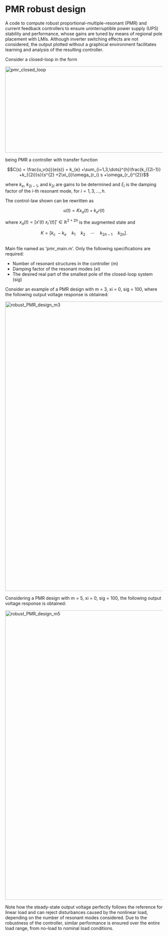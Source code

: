 # PMR robust design

A code to compute robust proportional-multiple-resonant (PMR) and current feedback controllers to ensure uninterruptible power supply (UPS) stability and performance, whose gains are tuned by means of regional pole placement with LMIs. Although inverter switching effects are not considered, the output plotted without a graphical environment facilitates learning and analysis of the resulting controller.

Consider a closed-loop in the form

<img width="898" height="276" alt="pmr_closed_loop" src="https://github.com/user-attachments/assets/1cb626d1-af1d-46f6-9cc8-a0227947a565"/>

being PMR a controller with transfer function

$$C(s) = \frac{u_v(s)}{e(s)} = k_{e} +\sum_{i=1,3,\dots}^{h}\frac{k_{{2i-1}} +k_{{2i}}s}{s^{2} +2\xi_{i}\omega_{r_i} s +\omega_{r_i}^{2}}$$

where $k_{e}$, $k_{{2i-1}}$, and $k_{{2i}}$ are gains to be determined and $\xi_{i}$ is the damping factor of the $i$-th resonant mode, for $i = 1,3,\dots,h$.

The control-law shown can be rewritten as

$$u(t) = Kx_{a}(t) +k_{e}r(t)$$

where $x_{a}(t) = [x'(t)\ x_{r}'(t)]' \in \mathbb{R}^{2+2h}$ is the augmented state and

$$K = [k_{c}\ -k_{e}\quad k_{1}\quad k_{2}\quad \cdots\quad k_{2h-1}\quad k_{2h}].$$

##

Main file named as 'pmr\_main.m'. Only the following specifications are required:
- Number of resonant structures in the controller (m)
- Damping factor of the resonant modes (xi)
- The desired real part of the smallest pole of the closed-loop system (sig)

Consider an example of a PMR design with m = 3, xi = 0, sig = 100, where the following output voltage response is obtained:

<img width="1920" height="926" alt="robust_PMR_design_m3" src="https://github.com/user-attachments/assets/6f2442d6-dea3-455e-ab15-228feabf83f4" />

Considering a PMR design with m = 5, xi = 0, sig = 100, the following output voltage response is obtained:

<img width="1920" height="926" alt="robust_PMR_design_m5" src="https://github.com/user-attachments/assets/0ccdcde6-f148-4ffa-9003-76ee9af018db" />

Note how the steady-state output voltage perfectly follows the reference for linear load and can reject disturbances caused by the nonlinear load, depending on the number of resonant modes considered. Due to the robustness of the controller, similar performance is ensured over the entire load range, from no-load to nominal load conditions.
